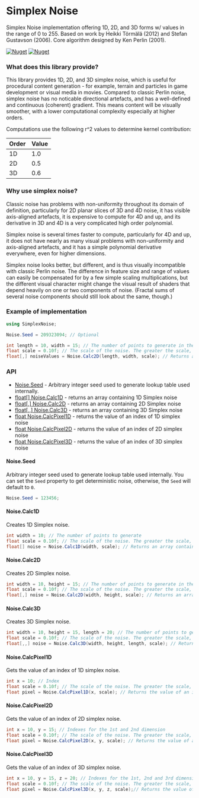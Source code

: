 # Simplex Noise

Simplex Noise implementation offering 1D, 2D, and 3D forms w/ values in the range of 0 to 255. Based on work by Heikki Törmälä (2012) and Stefan Gustavson (2006). Core algorithm designed by Ken Perlin (2001). 

[![Nuget](https://img.shields.io/nuget/v/SimplexNoise.svg?logo=nuget)](https://www.nuget.org/packages/SimplexNoise/2.0.0)
[![Nuget](https://img.shields.io/nuget/dt/SimplexNoise.svg)](https://www.nuget.org/packages/SimplexNoise/2.0.0)

### What does this library provide?

This library provides 1D, 2D, and 3D simplex noise, which is useful for procedural content generation - for example, terrain and particles in game development or visual media in movies. Compared to classic Perlin noise, simplex noise has no noticable directional artefacts, and has a well-defined and continuous (coherent) gradient. This means content will be visually smoother, with a lower computational complexity especially at higher orders.

Computations use the following r^2 values to determine kernel contribution:

| Order | Value |
|-------|-------|
| 1D    | 1.0   |
| 2D    | 0.5   |
| 3D    | 0.6   |


### Why use simplex noise?

Classic noise has problems with non-uniformity throughout its domain of definition, particularly for 2D planar slices of 3D and 4D noise, it has visible axis-aligned artefacts, it is expensive to compute for 4D and up, and its derivative in 3D and 4D is a very complicated high order polynomial.

Simplex noise is several times faster to compute, particularly for 4D and up, it does not have nearly as many visual problems with non-uniformity and axis-aligned artefacts, and it has a simple polynomial derivative everywhere, even for higher dimensions.

Simplex noise looks better, but different, and is thus visually incompatible with classic Perlin noise. The difference in feature size and range of values can easily be compensated for by a few simple scaling multiplications, but the different visual character might change the visual result of shaders that depend heavily on one or two components of noise. (Fractal sums of several noise components should still look about the same, though.)

### Example of implementation

```csharp
using SimplexNoise;

Noise.Seed = 209323094; // Optional

int length = 10, width = 15; // The number of points to generate in the 1st and 2nd dimension
float scale = 0.10f; // The scale of the noise. The greater the scale, the denser the noise gets
float[,] noiseValues = Noise.Calc2D(length, width, scale); // Returns an array containing 2D Simplex noise
```

### API

- [Noise.Seed](#noiseseed) - Arbitrary integer seed used to generate lookup table used internally.
- [float\[\] Noise.Calc1D](#noisecalc1d) - returns an array containing 1D Simplex noise
- [float\[,\] Noise.Calc2D](#noisecalc2d) - returns an array containing 2D Simplex noise
- [float\[,,\] Noise.Calc3D](#noisecalc3d) - returns an array containing 3D Simplex noise
- [float Noise.CalcPixel1D](#noisecalcpixel1d) - returns the value of an index of 1D simplex noise
- [float Noise.CalcPixel2D](#noisecalcpixel2d) - returns the value of an index of 2D simplex noise
- [float Noise.CalcPixel3D](#noisecalcpixel3d) - returns the value of an index of 3D simplex noise

#### Noise.Seed

Arbitrary integer seed used to generate lookup table used internally. You can set the `Seed` property to get deterministic noise, otherwise, the `Seed` will default to `0`.

```csharp
Noise.Seed = 123456;
```

#### Noise.Calc1D

Creates 1D Simplex noise.

```csharp
int width = 10; // The number of points to generate
float scale = 0.10f; // The scale of the noise. The greater the scale, the denser the noise gets // The scale of the noise. The greater the scale, the denser the noise gets
float[] noise = Noise.Calc1D(width, scale); // Returns an array containing 1D Simplex noise
```

#### Noise.Calc2D

Creates 2D Simplex noise.

```csharp
int width = 10, height = 15; // The number of points to generate in the 1st and 2nd dimension
float scale = 0.10f; // The scale of the noise. The greater the scale, the denser the noise gets
float[,] noise = Noise.Calc2D(width, height, scale); // Returns an array containing 2D Simplex noise
```

#### Noise.Calc3D

Creates 3D Simplex noise.

```csharp
int width = 10, height = 15, length = 20; // The number of points to generate in the 1st, 2nd and 3rd dimension
float scale = 0.10f; // The scale of the noise. The greater the scale, the denser the noise gets
float[,,] noise = Noise.Calc3D(width, height, length, scale); // Returns an array containing 3D Simplex noise
```

#### Noise.CalcPixel1D

Gets the value of an index of 1D simplex noise.

```csharp
int x = 10; // Index
float scale = 0.10f; // The scale of the noise. The greater the scale, the denser the noise gets
float pixel = Noise.CalcPixel1D(x, scale); // Returns the value of an index of 1D simplex noise
```

#### Noise.CalcPixel2D

Gets the value of an index of 2D simplex noise.

```csharp
int x = 10, y = 15; // Indexes for the 1st and 2nd dimension
float scale = 0.10f; // The scale of the noise. The greater the scale, the denser the noise gets
float pixel = Noise.CalcPixel2D(x, y, scale); // Returns the value of an index of 2D simplex noise
```

#### Noise.CalcPixel3D

Gets the value of an index of 3D simplex noise.

```csharp
int x = 10, y = 15, z = 20; // Indexes for the 1st, 2nd and 3rd dimension
float scale = 0.10f; // The scale of the noise. The greater the scale, the denser the noise gets
float pixel = Noise.CalcPixel3D(x, y, z, scale);// Returns the value of an index of 3D simplex noise
```
